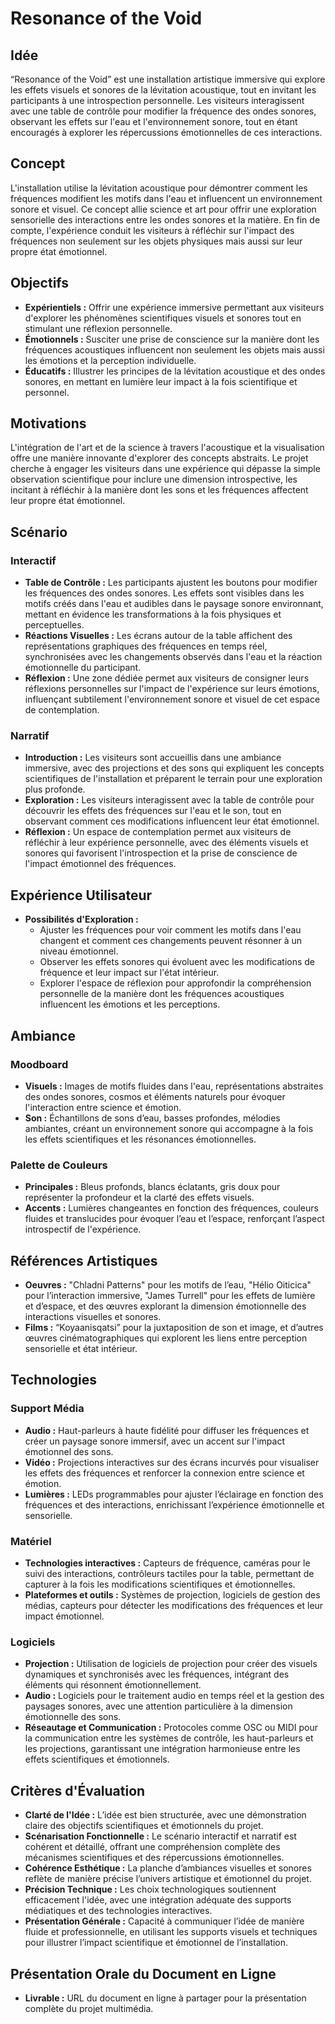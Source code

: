 # Resonance of the Void

## Idée
“Resonance of the Void” est une installation artistique immersive qui explore les effets visuels et sonores de la lévitation acoustique, tout en invitant les participants à une introspection personnelle. Les visiteurs interagissent avec une table de contrôle pour modifier la fréquence des ondes sonores, observant les effets sur l'eau et l'environnement sonore, tout en étant encouragés à explorer les répercussions émotionnelles de ces interactions.

## Concept
L'installation utilise la lévitation acoustique pour démontrer comment les fréquences modifient les motifs dans l'eau et influencent un environnement sonore et visuel. Ce concept allie science et art pour offrir une exploration sensorielle des interactions entre les ondes sonores et la matière. En fin de compte, l'expérience conduit les visiteurs à réfléchir sur l'impact des fréquences non seulement sur les objets physiques mais aussi sur leur propre état émotionnel.

## Objectifs
- **Expérientiels :** Offrir une expérience immersive permettant aux visiteurs d'explorer les phénomènes scientifiques visuels et sonores tout en stimulant une réflexion personnelle.
- **Émotionnels :** Susciter une prise de conscience sur la manière dont les fréquences acoustiques influencent non seulement les objets mais aussi les émotions et la perception individuelle.
- **Éducatifs :** Illustrer les principes de la lévitation acoustique et des ondes sonores, en mettant en lumière leur impact à la fois scientifique et personnel.

## Motivations
L'intégration de l'art et de la science à travers l'acoustique et la visualisation offre une manière innovante d'explorer des concepts abstraits. Le projet cherche à engager les visiteurs dans une expérience qui dépasse la simple observation scientifique pour inclure une dimension introspective, les incitant à réfléchir à la manière dont les sons et les fréquences affectent leur propre état émotionnel.

## Scénario
### Interactif
- **Table de Contrôle :** Les participants ajustent les boutons pour modifier les fréquences des ondes sonores. Les effets sont visibles dans les motifs créés dans l'eau et audibles dans le paysage sonore environnant, mettant en évidence les transformations à la fois physiques et perceptuelles.
- **Réactions Visuelles :** Les écrans autour de la table affichent des représentations graphiques des fréquences en temps réel, synchronisées avec les changements observés dans l'eau et la réaction émotionnelle du participant.
- **Réflexion :** Une zone dédiée permet aux visiteurs de consigner leurs réflexions personnelles sur l'impact de l'expérience sur leurs émotions, influençant subtilement l'environnement sonore et visuel de cet espace de contemplation.

### Narratif
- **Introduction :** Les visiteurs sont accueillis dans une ambiance immersive, avec des projections et des sons qui expliquent les concepts scientifiques de l'installation et préparent le terrain pour une exploration plus profonde.
- **Exploration :** Les visiteurs interagissent avec la table de contrôle pour découvrir les effets des fréquences sur l'eau et le son, tout en observant comment ces modifications influencent leur état émotionnel.
- **Réflexion :** Un espace de contemplation permet aux visiteurs de réfléchir à leur expérience personnelle, avec des éléments visuels et sonores qui favorisent l'introspection et la prise de conscience de l'impact émotionnel des fréquences.

## Expérience Utilisateur
- **Possibilités d'Exploration :**
  - Ajuster les fréquences pour voir comment les motifs dans l'eau changent et comment ces changements peuvent résonner à un niveau émotionnel.
  - Observer les effets sonores qui évoluent avec les modifications de fréquence et leur impact sur l'état intérieur.
  - Explorer l'espace de réflexion pour approfondir la compréhension personnelle de la manière dont les fréquences acoustiques influencent les émotions et les perceptions.

## Ambiance
### Moodboard
- **Visuels :** Images de motifs fluides dans l'eau, représentations abstraites des ondes sonores, cosmos et éléments naturels pour évoquer l'interaction entre science et émotion.
- **Son :** Échantillons de sons d’eau, basses profondes, mélodies ambiantes, créant un environnement sonore qui accompagne à la fois les effets scientifiques et les résonances émotionnelles.

### Palette de Couleurs
- **Principales :** Bleus profonds, blancs éclatants, gris doux pour représenter la profondeur et la clarté des effets visuels.
- **Accents :** Lumières changeantes en fonction des fréquences, couleurs fluides et translucides pour évoquer l’eau et l’espace, renforçant l’aspect introspectif de l'expérience.

## Références Artistiques
- **Oeuvres :** "Chladni Patterns" pour les motifs de l’eau, "Hélio Oiticica" pour l’interaction immersive, "James Turrell" pour les effets de lumière et d’espace, et des œuvres explorant la dimension émotionnelle des interactions visuelles et sonores.
- **Films :** “Koyaanisqatsi” pour la juxtaposition de son et image, et d’autres œuvres cinématographiques qui explorent les liens entre perception sensorielle et état intérieur.

## Technologies
### Support Média
- **Audio :** Haut-parleurs à haute fidélité pour diffuser les fréquences et créer un paysage sonore immersif, avec un accent sur l'impact émotionnel des sons.
- **Vidéo :** Projections interactives sur des écrans incurvés pour visualiser les effets des fréquences et renforcer la connexion entre science et émotion.
- **Lumières :** LEDs programmables pour ajuster l’éclairage en fonction des fréquences et des interactions, enrichissant l’expérience émotionnelle et sensorielle.

### Matériel
- **Technologies interactives :** Capteurs de fréquence, caméras pour le suivi des interactions, contrôleurs tactiles pour la table, permettant de capturer à la fois les modifications scientifiques et émotionnelles.
- **Plateformes et outils :** Systèmes de projection, logiciels de gestion des médias, capteurs pour détecter les modifications des fréquences et leur impact émotionnel.

### Logiciels
- **Projection :** Utilisation de logiciels de projection pour créer des visuels dynamiques et synchronisés avec les fréquences, intégrant des éléments qui résonnent émotionnellement.
- **Audio :** Logiciels pour le traitement audio en temps réel et la gestion des paysages sonores, avec une attention particulière à la dimension émotionnelle des sons.
- **Réseautage et Communication :** Protocoles comme OSC ou MIDI pour la communication entre les systèmes de contrôle, les haut-parleurs et les projections, garantissant une intégration harmonieuse entre les effets scientifiques et émotionnels.

## Critères d'Évaluation
- **Clarté de l'Idée :** L’idée est bien structurée, avec une démonstration claire des objectifs scientifiques et émotionnels du projet.
- **Scénarisation Fonctionnelle :** Le scénario interactif et narratif est cohérent et détaillé, offrant une compréhension complète des mécanismes scientifiques et des répercussions émotionnelles.
- **Cohérence Esthétique :** La planche d’ambiances visuelles et sonores reflète de manière précise l’univers artistique et émotionnel du projet.
- **Précision Technique :** Les choix technologiques soutiennent efficacement l'idée, avec une intégration adéquate des supports médiatiques et des technologies interactives.
- **Présentation Générale :** Capacité à communiquer l’idée de manière fluide et professionnelle, en utilisant les supports visuels et techniques pour illustrer l’impact scientifique et émotionnel de l’installation.

## Présentation Orale du Document en Ligne
- **Livrable :** URL du document en ligne à partager pour la présentation complète du projet multimédia.




